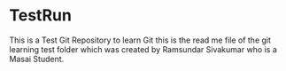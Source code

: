 # TestRun
This is a Test Git Repository to learn Git
 this is the read me file of the git learning test folder 
 which was created by Ramsundar Sivakumar who is a Masai Student.
